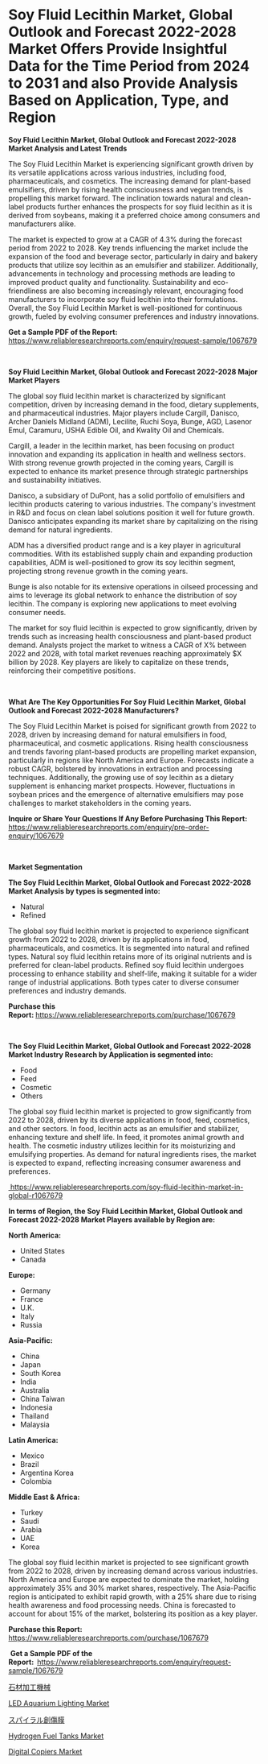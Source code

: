<p><h1>Soy Fluid Lecithin Market, Global Outlook and Forecast 2022-2028 Market Offers Provide Insightful Data for the Time Period from 2024 to 2031 and also Provide Analysis Based on Application, Type, and Region</h1></p><p><strong>Soy Fluid Lecithin Market, Global Outlook and Forecast 2022-2028 Market Analysis and Latest Trends</strong></p>
<p><p>The Soy Fluid Lecithin Market is experiencing significant growth driven by its versatile applications across various industries, including food, pharmaceuticals, and cosmetics. The increasing demand for plant-based emulsifiers, driven by rising health consciousness and vegan trends, is propelling this market forward. The inclination towards natural and clean-label products further enhances the prospects for soy fluid lecithin as it is derived from soybeans, making it a preferred choice among consumers and manufacturers alike.</p><p>The market is expected to grow at a CAGR of 4.3% during the forecast period from 2022 to 2028. Key trends influencing the market include the expansion of the food and beverage sector, particularly in dairy and bakery products that utilize soy lecithin as an emulsifier and stabilizer. Additionally, advancements in technology and processing methods are leading to improved product quality and functionality. Sustainability and eco-friendliness are also becoming increasingly relevant, encouraging food manufacturers to incorporate soy fluid lecithin into their formulations. Overall, the Soy Fluid Lecithin Market is well-positioned for continuous growth, fueled by evolving consumer preferences and industry innovations.</p></p>
<p><strong>Get a Sample PDF of the Report:&nbsp;</strong> <a href="https://www.reliableresearchreports.com/enquiry/request-sample/1067679">https://www.reliableresearchreports.com/enquiry/request-sample/1067679</a></p>
<p>&nbsp;</p>
<p><strong>Soy Fluid Lecithin Market, Global Outlook and Forecast 2022-2028 Major Market Players</strong></p>
<p><p>The global soy fluid lecithin market is characterized by significant competition, driven by increasing demand in the food, dietary supplements, and pharmaceutical industries. Major players include Cargill, Danisco, Archer Daniels Midland (ADM), Lecilite, Ruchi Soya, Bunge, AGD, Lasenor Emul, Caramuru, USHA Edible Oil, and Kwality Oil and Chemicals.</p><p>Cargill, a leader in the lecithin market, has been focusing on product innovation and expanding its application in health and wellness sectors. With strong revenue growth projected in the coming years, Cargill is expected to enhance its market presence through strategic partnerships and sustainability initiatives.</p><p>Danisco, a subsidiary of DuPont, has a solid portfolio of emulsifiers and lecithin products catering to various industries. The company's investment in R&D and focus on clean label solutions position it well for future growth. Danisco anticipates expanding its market share by capitalizing on the rising demand for natural ingredients.</p><p>ADM has a diversified product range and is a key player in agricultural commodities. With its established supply chain and expanding production capabilities, ADM is well-positioned to grow its soy lecithin segment, projecting strong revenue growth in the coming years.</p><p>Bunge is also notable for its extensive operations in oilseed processing and aims to leverage its global network to enhance the distribution of soy lecithin. The company is exploring new applications to meet evolving consumer needs.</p><p>The market for soy fluid lecithin is expected to grow significantly, driven by trends such as increasing health consciousness and plant-based product demand. Analysts project the market to witness a CAGR of X% between 2022 and 2028, with total market revenues reaching approximately $X billion by 2028. Key players are likely to capitalize on these trends, reinforcing their competitive positions.</p></p>
<p>&nbsp;</p>
<p><strong>What Are The Key Opportunities For Soy Fluid Lecithin Market, Global Outlook and Forecast 2022-2028 Manufacturers?</strong></p>
<p><p>The Soy Fluid Lecithin Market is poised for significant growth from 2022 to 2028, driven by increasing demand for natural emulsifiers in food, pharmaceutical, and cosmetic applications. Rising health consciousness and trends favoring plant-based products are propelling market expansion, particularly in regions like North America and Europe. Forecasts indicate a robust CAGR, bolstered by innovations in extraction and processing techniques. Additionally, the growing use of soy lecithin as a dietary supplement is enhancing market prospects. However, fluctuations in soybean prices and the emergence of alternative emulsifiers may pose challenges to market stakeholders in the coming years.</p></p>
<p><strong>Inquire or Share Your Questions If Any Before Purchasing This Report:</strong> <a href="https://www.reliableresearchreports.com/enquiry/pre-order-enquiry/1067679">https://www.reliableresearchreports.com/enquiry/pre-order-enquiry/1067679</a></p>
<p>&nbsp;</p>
<p><strong>Market Segmentation</strong></p>
<p><strong>The Soy Fluid Lecithin Market, Global Outlook and Forecast 2022-2028 Market Analysis by types is segmented into:</strong></p>
<p><ul><li>Natural</li><li>Refined</li></ul></p>
<p><p>The global soy fluid lecithin market is projected to experience significant growth from 2022 to 2028, driven by its applications in food, pharmaceuticals, and cosmetics. It is segmented into natural and refined types. Natural soy fluid lecithin retains more of its original nutrients and is preferred for clean-label products. Refined soy fluid lecithin undergoes processing to enhance stability and shelf-life, making it suitable for a wider range of industrial applications. Both types cater to diverse consumer preferences and industry demands.</p></p>
<p><strong>Purchase this Report:&nbsp;</strong><a href="https://www.reliableresearchreports.com/purchase/1067679">https://www.reliableresearchreports.com/purchase/1067679</a></p>
<p>&nbsp;</p>
<p><strong>The Soy Fluid Lecithin Market, Global Outlook and Forecast 2022-2028 Market Industry Research by Application is segmented into:</strong></p>
<p><ul><li>Food</li><li>Feed</li><li>Cosmetic</li><li>Others</li></ul></p>
<p><p>The global soy fluid lecithin market is projected to grow significantly from 2022 to 2028, driven by its diverse applications in food, feed, cosmetics, and other sectors. In food, lecithin acts as an emulsifier and stabilizer, enhancing texture and shelf life. In feed, it promotes animal growth and health. The cosmetic industry utilizes lecithin for its moisturizing and emulsifying properties. As demand for natural ingredients rises, the market is expected to expand, reflecting increasing consumer awareness and preferences.</p></p>
<p><a href="https://www.reliableresearchreports.com/soy-fluid-lecithin-market-in-global-r1067679">&nbsp;https://www.reliableresearchreports.com/soy-fluid-lecithin-market-in-global-r1067679</a></p>
<p><strong>In terms of Region, the Soy Fluid Lecithin Market, Global Outlook and Forecast 2022-2028 Market Players available by Region are:</strong></p>
<p>
    <p> <strong> North America: </strong>
        <ul>
            <li>United States</li>
            <li>Canada</li>
        </ul>
        </p> 
    <p> <strong> Europe: </strong>
        <ul>
            <li>Germany</li>
            <li>France</li>
            <li>U.K.</li>
            <li>Italy</li>
            <li>Russia</li>
        </ul>
        </p> 
    <p> <strong> Asia-Pacific: </strong>
        <ul>
            <li>China</li>
            <li>Japan</li>
            <li>South Korea</li>
            <li>India</li>
            <li>Australia</li>
            <li>China Taiwan</li>
            <li>Indonesia</li>
            <li>Thailand</li>
            <li>Malaysia</li>
        </ul>
        </p> 
    <p> <strong> Latin America: </strong>
        <ul>
            <li>Mexico</li>
            <li>Brazil</li>
            <li>Argentina Korea</li>
            <li>Colombia</li>
        </ul>
        </p> 
    <p> <strong> Middle East & Africa: </strong>
        <ul>
            <li>Turkey</li>
            <li>Saudi</li>
            <li>Arabia</li>
            <li>UAE</li>
            <li>Korea</li>
        </ul>
    </p>
    </p>
<p><p>The global soy fluid lecithin market is projected to see significant growth from 2022 to 2028, driven by increasing demand across various industries. North America and Europe are expected to dominate the market, holding approximately 35% and 30% market shares, respectively. The Asia-Pacific region is anticipated to exhibit rapid growth, with a 25% share due to rising health awareness and food processing needs. China is forecasted to account for about 15% of the market, bolstering its position as a key player.</p></p>
<p><strong>Purchase this Report: </strong><a href="https://www.reliableresearchreports.com/purchase/1067679">https://www.reliableresearchreports.com/purchase/1067679</a></p>
<p>&nbsp;<strong>Get a Sample PDF of the Report:&nbsp;&nbsp;</strong><a href="https://www.reliableresearchreports.com/enquiry/request-sample/1067679">https://www.reliableresearchreports.com/enquiry/request-sample/1067679</a></p>
<p><strong></strong></p>
<p><p><a href="https://medium.com/@rudysimonis2023/%E7%9F%B3%E6%9D%90%E5%8A%A0%E5%B7%A5%E6%A9%9F%E6%A2%B0%E5%B8%82%E5%A0%B4%E5%88%86%E6%9E%90%E3%83%AC%E3%83%9D%E3%83%BC%E3%83%88-%E5%9C%B0%E5%9F%9F-%E3%82%BF%E3%82%A4%E3%83%97-%E7%9F%B3%E6%9D%90%E5%88%87%E5%89%8A%E6%A9%9F-%E7%9F%B3%E6%9D%90%E7%A0%94%E7%A3%A8%E6%A9%9F%E3%81%8A%E3%82%88%E3%81%B3%E3%83%9D%E3%83%AA%E3%83%83%E3%82%B7%E3%83%A5%E6%A9%9F-%E6%88%90%E5%BD%A2%E5%8A%A0%E5%B7%A5%E6%A9%9F-%E3%81%8A%E3%82%88%E3%81%B3%E7%94%A8%E9%80%94-%E5%A4%A9%E7%84%B6%E7%9F%B3-%E4%BA%BA%E5%B7%A5%E7%9F%B3-%E3%81%AB%E9%96%A2%E3%81%99%E3%82%8B2024%E5%B9%B4%E3%81%8B%E3%82%892031%E5%B9%B4%E3%81%BE%E3%81%A7%E3%81%AE%E3%82%B0%E3%83%AD%E3%83%BC%E3%83%90%E3%83%AB%E3%82%A4%E3%83%B3%E3%82%B5%E3%82%A4%E3%83%88-97319619aed7">石材加工機械</a></p><p><a href="https://medium.com/@caylawisoky8698/evaluating-global-led-aquarium-lighting-market-trends-and-growth-opportunities-by-region-type-b6fc52f27299">LED Aquarium Lighting Market</a></p><p><a href="https://medium.com/@rudysimonis2023/%E3%82%B0%E3%83%AD%E3%83%BC%E3%83%90%E3%83%AB%E3%82%B9%E3%83%91%E3%82%A4%E3%83%A9%E3%83%AB%E5%B7%BB%E3%81%8D%E8%86%9C%E5%B8%82%E5%A0%B4%E5%88%86%E6%9E%90-%E4%B8%BB%E8%A6%81%E5%B8%82%E5%A0%B4%E5%8B%95%E5%90%91%E3%81%A8%E5%B0%86%E6%9D%A5%E4%BA%88%E6%B8%AC-2024%E5%B9%B4-2031%E5%B9%B4-7ea6cae8b289">スパイラル創傷膜</a></p><p><a href="https://issuu.com/reportprime-2/docs/hydrogen-fuel-tanks-market-size-203_09b7431568115f">Hydrogen Fuel Tanks Market</a></p><p><a href="https://medium.com/@arteevalith3/evaluating-global-digital-copiers-market-trends-and-growth-opportunities-by-region-type-single-f70395387bae">Digital Copiers Market</a></p></p>